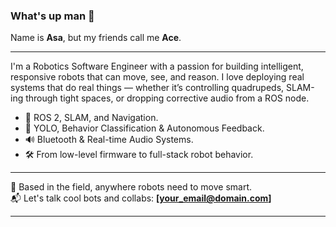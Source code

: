 ### What's up man 👋  
Name is **Asa**, but my friends call me **Ace**.

---

I'm a Robotics Software Engineer with a passion for building intelligent, responsive robots that can move, see, and reason. I love deploying real systems that do real things — whether it’s controlling quadrupeds, SLAM-ing through tight spaces, or dropping corrective audio from a ROS node.

- 🤖 ROS 2, SLAM, and Navigation.
- 🧠 YOLO, Behavior Classification & Autonomous Feedback.
- 🔊 Bluetooth & Real-time Audio Systems.
- 🛠️ From low-level firmware to full-stack robot behavior.

---

📍 Based in the field, anywhere robots need to move smart.  
📬 Let's talk cool bots and collabs: **[your_email@domain.com]**

---

<!--
**asarogers/asarogers** is a ✨ _special_ ✨ repo because its `README.md` shows up on your GitHub profile!

This is a quick preview of Ace’s world.  
Want to see a robot learn not to mess with the bathroom trash can? Scroll down and hit those pinned projects 💥
-->
